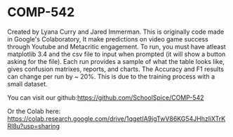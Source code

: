 # COMP-542
Created by Lyana Curry and Jared Immerman.
This is originally code made in Google's Colaboratory,
It make predictions on video game success through Youtube and Metacritic engagement.
To run, you must have atleast matplotlib 3.4 and the csv file to input when prompted (it will show a button asking for the file).
Each run provides a sample of what the table looks like, gives confusion matrixes, reports, and charts.
The Accuracy and F1 results can change per run by ~ 20%. This is due to the training process with a small dataset.

You can visit our github:https://github.com/SchoolSpice/COMP-542

Or the Colab here: https://colab.research.google.com/drive/1qgetIA9igTwV86KG54JHhzliXTrKRl8u?usp=sharing
